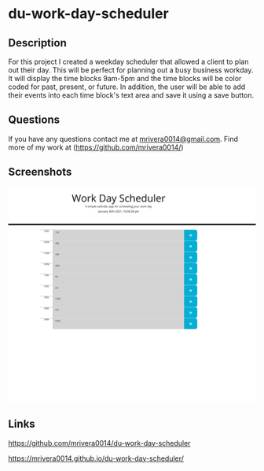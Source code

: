 # du-work-day-scheduler

## Description 
For this project I created a weekday scheduler that allowed a client to plan out their day. This will be perfect for planning out a busy business workday. It will display the time blocks 9am-5pm and the time blocks will be color coded for past, present, or future. In addition, the user will be able to add their events into each time block's text area and save it using a save button.

## Questions
If you have any questions contact me at mrivera0014@gmail.com.
Find more of my work at (https://github.com/mrivera0014/)

## Screenshots
![HW-screenshot](assets/work-day-scheduler.png)

## Links
https://github.com/mrivera0014/du-work-day-scheduler

https://mrivera0014.github.io/du-work-day-scheduler/
